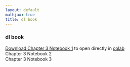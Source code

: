 ```yaml
---
layout: default
mathjax: true
title: dl book
---
```

<h3>dl book</h3>


[Download Chapter 3 Notebook 1](/chapter_03/mse_loss_gradient_descent_1d.ipynb) to open directly in [colab](https://colab.research.google.com/github/tensorchiefs/dl_book/blob/master/chapter_03/mse_loss_gradient_descent_1d.ipynb)  
Chapter 3 Notebook 2  
Chapter 3 Notebook 3


